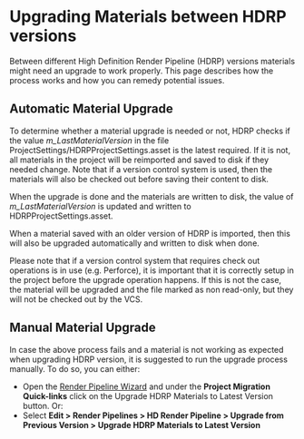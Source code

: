 # Upgrading Materials between HDRP versions

Between different High Definition Render Pipeline (HDRP) versions materials might need an upgrade to work properly. This page describes how the process works and how you can remedy potential issues.

## Automatic Material Upgrade

To determine whether a material upgrade is needed or not, HDRP checks if the value *m_LastMaterialVersion* in the file ProjectSettings/HDRPProjectSettings.asset is the latest required. 
If it is not,  all materials in the project will be reimported and saved to disk if they needed change. Note that if a version control system is used, then the materials will also be checked out before saving their content to disk.  

When the upgrade is done and the materials are written to disk, the value of *m_LastMaterialVersion* is updated and written to HDRPProjectSettings.asset.  

When a material saved with an older version of HDRP is imported, then this will also be upgraded automatically and written to disk when done.

Please note that if a version control system that requires check out operations is in use (e.g. Perforce), it is important that it is correctly setup in the project before the upgrade operation happens. If this is not the case, the material will be upgraded and the file marked as non read-only, but they will not be checked out by the VCS.

## Manual Material Upgrade

In case the above process fails and a material is not working as expected when upgrading HDRP version, it is suggested to run the upgrade process manually. To do so, you can either: 

- Open the [Render Pipeline Wizard](Render-Pipeline-Wizard.md) and under the **Project Migration Quick-links** click on the Upgrade HDRP Materials to Latest Version button. Or:
- Select **Edit > Render Pipelines > HD Render Pipeline > Upgrade from Previous Version > Upgrade HDRP Materials to Latest Version**
